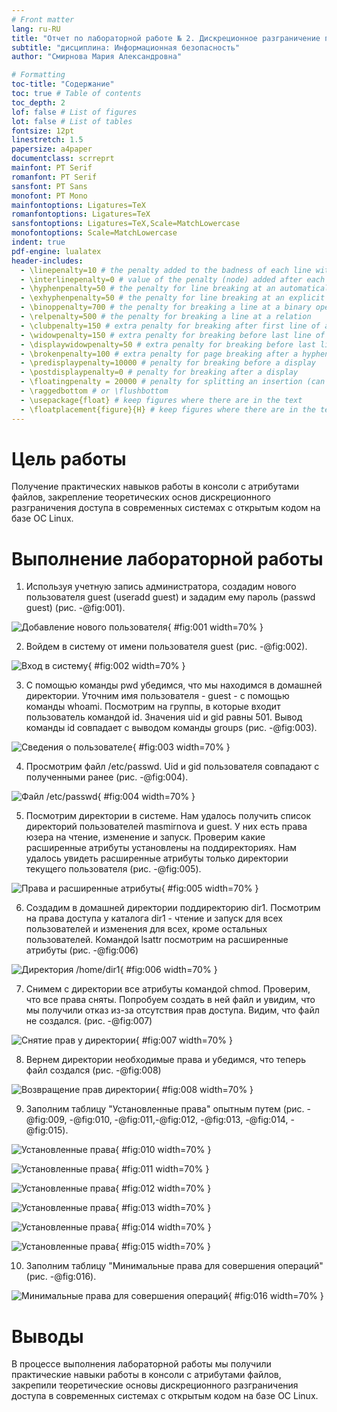 ```yaml
---
# Front matter
lang: ru-RU
title: "Отчет по лабораторной работе № 2. Дискреционное разграничение прав в Linux. Основные атрибуты"
subtitle: "дисциплина: Информационная безопасность"
author: "Смирнова Мария Александровна"

# Formatting
toc-title: "Содержание"
toc: true # Table of contents
toc_depth: 2
lof: false # List of figures
lot: false # List of tables
fontsize: 12pt
linestretch: 1.5
papersize: a4paper
documentclass: scrreprt
mainfont: PT Serif
romanfont: PT Serif
sansfont: PT Sans
monofont: PT Mono
mainfontoptions: Ligatures=TeX
romanfontoptions: Ligatures=TeX
sansfontoptions: Ligatures=TeX,Scale=MatchLowercase
monofontoptions: Scale=MatchLowercase
indent: true
pdf-engine: lualatex
header-includes:
  - \linepenalty=10 # the penalty added to the badness of each line within a paragraph (no associated penalty node) Increasing the value makes tex try to have fewer lines in the paragraph.
  - \interlinepenalty=0 # value of the penalty (node) added after each line of a paragraph.
  - \hyphenpenalty=50 # the penalty for line breaking at an automatically inserted hyphen
  - \exhyphenpenalty=50 # the penalty for line breaking at an explicit hyphen
  - \binoppenalty=700 # the penalty for breaking a line at a binary operator
  - \relpenalty=500 # the penalty for breaking a line at a relation
  - \clubpenalty=150 # extra penalty for breaking after first line of a paragraph
  - \widowpenalty=150 # extra penalty for breaking before last line of a paragraph
  - \displaywidowpenalty=50 # extra penalty for breaking before last line before a display math
  - \brokenpenalty=100 # extra penalty for page breaking after a hyphenated line
  - \predisplaypenalty=10000 # penalty for breaking before a display
  - \postdisplaypenalty=0 # penalty for breaking after a display
  - \floatingpenalty = 20000 # penalty for splitting an insertion (can only be split footnote in standard LaTeX)
  - \raggedbottom # or \flushbottom
  - \usepackage{float} # keep figures where there are in the text
  - \floatplacement{figure}{H} # keep figures where there are in the text
---
```


# Цель работы

Получение практических навыков работы в консоли с атрибутами файлов, закрепление теоретических основ дискреционного разграничения доступа в современных системах с открытым кодом на базе ОС Linux.

# Выполнение лабораторной работы

1. Используя учетную запись администратора, создадим нового пользователя guest (useradd guest) и зададим ему пароль (passwd guest) (рис. -@fig:001).

![Добавление нового пользователя](screen/1.png){ #fig:001 width=70% }

2. Войдем в систему от имени пользователя guest (рис. -@fig:002).

![Вход в систему](screen/2.png){ #fig:002 width=70% }

3. С помощью команды pwd убедимся, что мы находимся в домашней директории. Уточним имя пользователя - guest - с помощью команды whoami. Посмотрим на группы, в которые входит пользователь командой id. Значения uid и gid равны 501. Вывод команды id совпадает с выводом команды groups (рис. -@fig:003).

![Сведения о пользователе](screen/3.png){ #fig:003 width=70% }

4. Просмотрим файл /etc/passwd. Uid и gid пользователя совпадают с полученными ранее (рис. -@fig:004).

![Файл /etc/passwd](screen/4.png){ #fig:004 width=70% }

5. Посмотрим директории в системе. Нам удалось получить список директорий пользователей masmirnova и guest. У них есть права юзера на чтение, изменение и запуск. Проверим какие расширенные атрибуты установлены на поддиректориях. Нам удалось увидеть расширенные атрибуты только директории текущего пользователя (рис. -@fig:005).

![Права и расширенные атрибуты](screen/5.png){ #fig:005 width=70% }

6. Создадим в домашней директории поддиректорию dir1. Посмотрим на права доступа у каталога dir1 - чтение и запуск для всех пользователей и изменения для всех, кроме остальных пользователей. Командой lsattr посмотрим на расширенные атрибуты (рис. -@fig:006)

![Директория /home/dir1](screen/6.png){ #fig:006 width=70% }

7. Снимем с директории все атрибуты командой chmod. Проверим, что все права сняты. Попробуем создать в ней файл и увидим, что мы получили отказ из-за отсутствия прав доступа. Видим, что файл не создался.  (рис. -@fig:007)

![Снятие прав у директории](screen/7.png){ #fig:007 width=70% }

8. Вернем директории необходимые права и убедимся, что теперь файл создался (рис. -@fig:008)

![Возвращение прав директории](screen/8.png){ #fig:008 width=70% }


9. Заполним таблицу "Установленные права" опытным путем (рис. -@fig:009, -@fig:010, -@fig:011,-@fig:012, -@fig:013, -@fig:014, -@fig:015).

![Установленные права](screen/10.jpg){ #fig:010 width=70% }

![Установленные права](screen/11.jpg){ #fig:011 width=70% }

![Установленные права](screen/12.jpg){ #fig:012 width=70% }

![Установленные права](screen/13.jpg){ #fig:013 width=70% }

![Установленные права](screen/14.jpg){ #fig:014 width=70% }

![Установленные права](screen/15.jpg){ #fig:015 width=70% }


10. Заполним таблицу "Минимальные права для совершения операций" (рис. -@fig:016).

![Минимальные права для совершения операций](screen/16.jpg){ #fig:016 width=70% }

# Выводы

В процессе выполнения лабораторной работы мы получили практические навыки работы в консоли с атрибутами файлов, закрепили теоретические основы дискреционного разграничения доступа в современных системах с открытым кодом на базе ОС Linux.